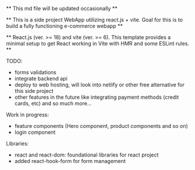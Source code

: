 ** This md file will be updated occasionally **

** This is a side project WebApp utilizing react.js + vite. Goal for this is to build a fully functioning e-commerce webapp **

** React.js (ver. >= 18) and vite (ver. >= 6). This template provides a minimal setup to get React working in Vite with HMR and some ESLint rules. **

TODO:

- forms validations
- integrate backend api
- deploy to web hosting, will look into netlify or other free alternative for this side project
- other features in the future like integrating payment methods (credit cards, etc) and so much more...

Work in progress:

- feature components (Hero component, product components and so on)
- login component

Libraries:

- react and react-dom: foundational libraries for react project
- added react-hook-form for form management
